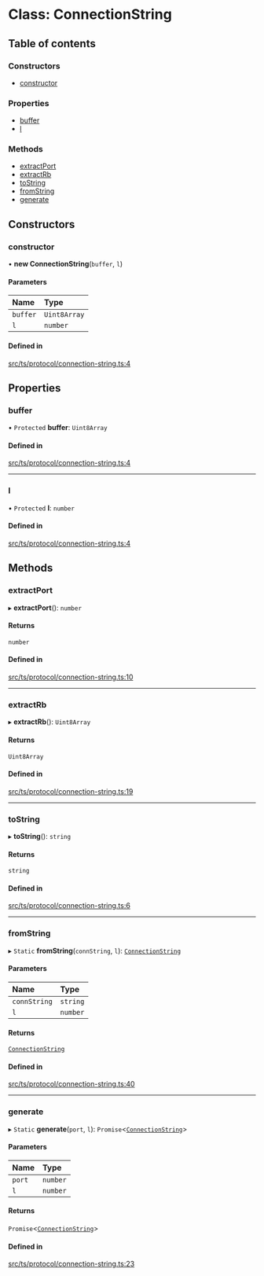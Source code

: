# Class: ConnectionString

## Table of contents

### Constructors

- [constructor](ConnectionString.md#constructor)

### Properties

- [buffer](ConnectionString.md#buffer)
- [l](ConnectionString.md#l)

### Methods

- [extractPort](ConnectionString.md#extractport)
- [extractRb](ConnectionString.md#extractrb)
- [toString](ConnectionString.md#tostring)
- [fromString](ConnectionString.md#fromstring)
- [generate](ConnectionString.md#generate)

## Constructors

### constructor

• **new ConnectionString**(`buffer`, `l`)

#### Parameters

| Name | Type |
| :------ | :------ |
| `buffer` | `Uint8Array` |
| `l` | `number` |

#### Defined in

[src/ts/protocol/connection-string.ts:4](https://gitlab.com/i3-market/code/wp3/t3.2/i3m-wallet-monorepo/-/blob/13bce7cb/packages/wallet-protocol/src/ts/protocol/connection-string.ts#L4)

## Properties

### buffer

• `Protected` **buffer**: `Uint8Array`

#### Defined in

[src/ts/protocol/connection-string.ts:4](https://gitlab.com/i3-market/code/wp3/t3.2/i3m-wallet-monorepo/-/blob/13bce7cb/packages/wallet-protocol/src/ts/protocol/connection-string.ts#L4)

___

### l

• `Protected` **l**: `number`

#### Defined in

[src/ts/protocol/connection-string.ts:4](https://gitlab.com/i3-market/code/wp3/t3.2/i3m-wallet-monorepo/-/blob/13bce7cb/packages/wallet-protocol/src/ts/protocol/connection-string.ts#L4)

## Methods

### extractPort

▸ **extractPort**(): `number`

#### Returns

`number`

#### Defined in

[src/ts/protocol/connection-string.ts:10](https://gitlab.com/i3-market/code/wp3/t3.2/i3m-wallet-monorepo/-/blob/13bce7cb/packages/wallet-protocol/src/ts/protocol/connection-string.ts#L10)

___

### extractRb

▸ **extractRb**(): `Uint8Array`

#### Returns

`Uint8Array`

#### Defined in

[src/ts/protocol/connection-string.ts:19](https://gitlab.com/i3-market/code/wp3/t3.2/i3m-wallet-monorepo/-/blob/13bce7cb/packages/wallet-protocol/src/ts/protocol/connection-string.ts#L19)

___

### toString

▸ **toString**(): `string`

#### Returns

`string`

#### Defined in

[src/ts/protocol/connection-string.ts:6](https://gitlab.com/i3-market/code/wp3/t3.2/i3m-wallet-monorepo/-/blob/13bce7cb/packages/wallet-protocol/src/ts/protocol/connection-string.ts#L6)

___

### fromString

▸ `Static` **fromString**(`connString`, `l`): [`ConnectionString`](ConnectionString.md)

#### Parameters

| Name | Type |
| :------ | :------ |
| `connString` | `string` |
| `l` | `number` |

#### Returns

[`ConnectionString`](ConnectionString.md)

#### Defined in

[src/ts/protocol/connection-string.ts:40](https://gitlab.com/i3-market/code/wp3/t3.2/i3m-wallet-monorepo/-/blob/13bce7cb/packages/wallet-protocol/src/ts/protocol/connection-string.ts#L40)

___

### generate

▸ `Static` **generate**(`port`, `l`): `Promise`<[`ConnectionString`](ConnectionString.md)\>

#### Parameters

| Name | Type |
| :------ | :------ |
| `port` | `number` |
| `l` | `number` |

#### Returns

`Promise`<[`ConnectionString`](ConnectionString.md)\>

#### Defined in

[src/ts/protocol/connection-string.ts:23](https://gitlab.com/i3-market/code/wp3/t3.2/i3m-wallet-monorepo/-/blob/13bce7cb/packages/wallet-protocol/src/ts/protocol/connection-string.ts#L23)
